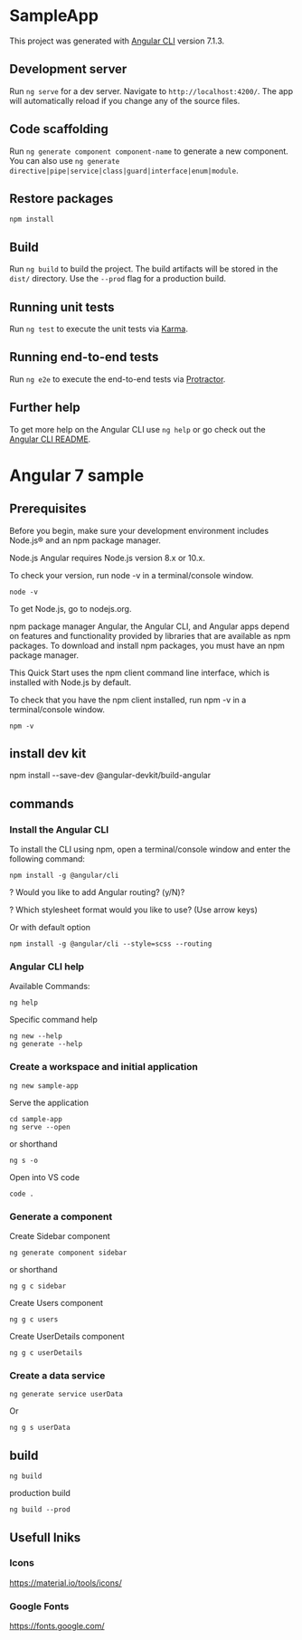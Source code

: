 # SampleApp

This project was generated with [Angular CLI](https://github.com/angular/angular-cli) version 7.1.3.

## Development server

Run `ng serve` for a dev server. Navigate to `http://localhost:4200/`. The app will automatically reload if you change any of the source files.

## Code scaffolding

Run `ng generate component component-name` to generate a new component. You can also use `ng generate directive|pipe|service|class|guard|interface|enum|module`.

## Restore packages
```
npm install
```

## Build

Run `ng build` to build the project. The build artifacts will be stored in the `dist/` directory. Use the `--prod` flag for a production build.

## Running unit tests

Run `ng test` to execute the unit tests via [Karma](https://karma-runner.github.io).

## Running end-to-end tests

Run `ng e2e` to execute the end-to-end tests via [Protractor](http://www.protractortest.org/).

## Further help

To get more help on the Angular CLI use `ng help` or go check out the [Angular CLI README](https://github.com/angular/angular-cli/blob/master/README.md).

# Angular  7 sample
## Prerequisites
Before you begin, make sure your development environment includes Node.js® and an npm package manager.

Node.js
Angular requires Node.js version 8.x or 10.x.

To check your version, run node -v in a terminal/console window.
```
node -v
```
To get Node.js, go to nodejs.org.

npm package manager
Angular, the Angular CLI, and Angular apps depend on features and functionality provided by libraries that are available as npm packages. To download and install npm packages, you must have an npm package manager.

This Quick Start uses the npm client command line interface, which is installed with Node.js by default.

To check that you have the npm client installed, run npm -v in a terminal/console window.
```
npm -v
```
## install dev kit
npm install --save-dev @angular-devkit/build-angular


## commands
### Install the Angular CLI
To install the CLI using npm, open a terminal/console window and enter the following command:

```
npm install -g @angular/cli
```

? Would you like to add Angular routing? (y/N)?

? Which stylesheet format would you like to use? (Use arrow keys)

Or with default option
```
npm install -g @angular/cli --style=scss --routing
```
### Angular CLI help
Available Commands:
```
ng help
```
Specific command help
```
ng new --help
ng generate --help
```


### Create a workspace and initial application

```
ng new sample-app
```

Serve the application
```
cd sample-app
ng serve --open
```
or shorthand
```
ng s -o
```

Open into VS code
```
code .
```

### Generate a component
Create Sidebar component
```
ng generate component sidebar
```
or shorthand
```
ng g c sidebar
```

Create Users component
```
ng g c users
```

Create UserDetails component
```
ng g c userDetails
```

### Create a data service
```
ng generate service userData
```
Or 
```
ng g s userData
```

## build
```
ng build
```
production build
```
ng build --prod
```


## Usefull lniks
### Icons
https://material.io/tools/icons/

### Google Fonts
https://fonts.google.com/
